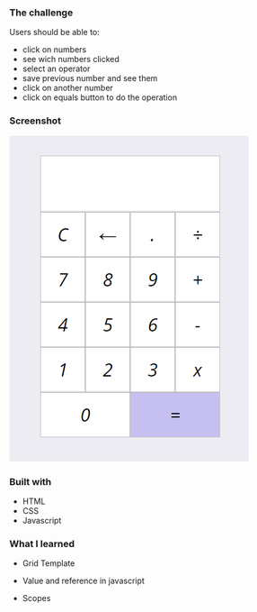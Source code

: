 ### The challenge

Users should be able to:

- click on numbers
- see wich numbers clicked
- select an operator
- save previous number and see them
- click on another number 
- click on equals button to do the operation

### Screenshot

![](./screenshot/screenshot.png)

### Built with
- HTML
- CSS
- Javascript

### What I learned

- Grid Template

- Value and reference in javascript

- Scopes


